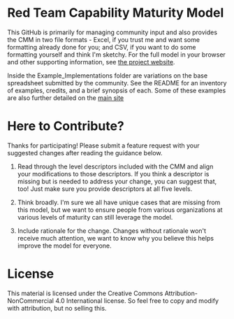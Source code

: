 # Red Team Capability Maturity Model

This GitHub is primarily for managing community input and also provides the CMM in two file formats - Excel, if you trust me and want some formatting already done for you; and CSV, if you want to do some formatting yourself and think I'm sketchy. For the full model in your browser and other supporting information, see [the project website](https://www.redteammaturity.com).

Inside the Example_Implementations folder are variations on the base spreadsheet submitted by the community. See the README for an inventory of examples, credits, and a brief synopsis of each. Some of these examples are also further detailed on the [main site](https://www.redteammaturity.com/implement)

# Here to Contribute?

Thanks for participating! Please submit a feature request with your suggested changes after reading the guidance below.

1. Read through the level descriptors included with the CMM and align your modifications to those descriptors. If you think a descriptor is missing but is needed to address your change, you can suggest that, too! Just make sure you provide descriptors at all five levels.

2. Think broadly. I'm sure we all have unique cases that are missing from this model, but we want to ensure people from various organizations at various levels of maturity can still leverage the model.

3. Include rationale for the change. Changes without rationale won't receive much attention, we want to know why you believe this helps improve the model for everyone.

# License
This material is licensed under the Creative Commons Attribution-NonCommercial 4.0 International license. So feel free to copy and modify with attribution, but no selling this.